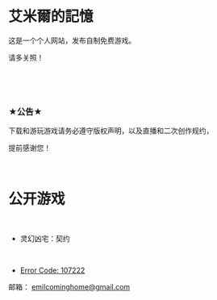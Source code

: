 # 艾米爾的記憶

这是一个个人网站，发布自制免费游戏。

请多关照！

&nbsp;


&nbsp;

### ★公告★

下载和游玩游戏请务必遵守版权声明，以及直播和二次创作规约，

提前感谢您！

&nbsp;



# **公开游戏**
&nbsp;

- 灵幻凶宅：契约

&nbsp;

- [Error Code: 107222](https://ldjam.com/events/ludum-dare/46/error-code-107222) 



邮箱：
emilcominghome@gmail.com

